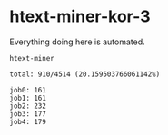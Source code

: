 # htext-miner-kor-3

Everything doing here is automated.

```
htext-miner

total: 910/4514 (20.159503766061142%)

job0: 161
job1: 161
job2: 232
job3: 177
job4: 179
```